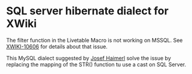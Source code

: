 SQL server hibernate dialect for XWiki
======================================

The filter function in the Livetable Macro is not working on MSSQL.
See [XWIKI-10606](http://jira.xwiki.org/browse/XWIKI-10606) for details about that issue.

This MySQL dialect suggested by [Josef Haimerl](http://jira.xwiki.org/secure/ViewProfile.jspa?name=jhaimerl) solve the
issue by replacing the mapping of the STR() function tu use a cast on SQL Server.
